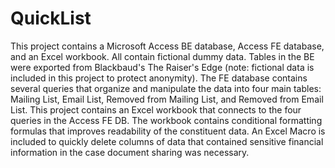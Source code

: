 # QuickList
This project contains a Microsoft Access BE database,  Access FE database, and an Excel workbook. All contain fictional dummy data.  Tables in the BE were exported from Blackbaud's The Raiser's Edge (note: fictional data is included in this project to protect anonymity). The FE database contains several queries that organize and manipulate the data into four main tables: Mailing List, Email List, Removed from Mailing List, and Removed from Email List.  This project contains an Excel workbook that connects to the four queries in the Access FE DB.  The workbook contains conditional formatting formulas that improves readability of the constituent data.  An Excel Macro is included to quickly delete columns of data that contained sensitive financial information in the case document sharing was necessary.   
